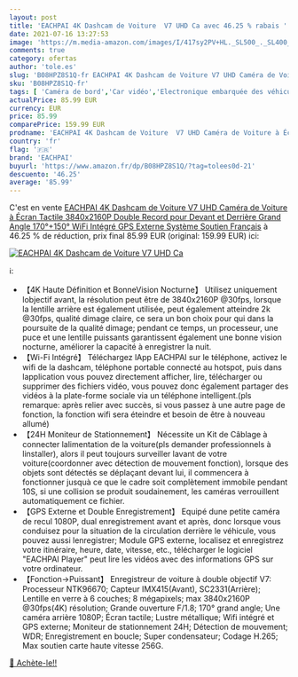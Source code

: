 ```yaml
---
layout: post
title: 'EACHPAI 4K Dashcam de Voiture  V7 UHD Ca avec 46.25 % rabais '
date: 2021-07-16 13:27:53
image: 'https://m.media-amazon.com/images/I/417sy2PV+HL._SL500_._SL400_.jpg'
comments: true
category: ofertas
author: 'tole.es'
slug: 'B08HPZ8S1Q-fr EACHPAI 4K Dashcam de Voiture V7 UHD Caméra de Voiture à...'
sku: 'B08HPZ8S1Q-fr'
tags: [ 'Caméra de bord','Car vidéo','Electronique embarquée des véhicules','Electronique pour voiture','High-Tech','eachpai', ]
actualPrice: 85.99 EUR
currency: EUR
price: 85.99
comparePrice: 159.99 EUR
prodname: 'EACHPAI 4K Dashcam de Voiture  V7 UHD Caméra de Voiture à Écran Tactile  3840x2160P  Double Record pour Devant et Derrière  Grand Angle 170°+150°  WiFi Intégré  GPS Externe  Système Soutien Français'
country: 'fr'
flag: '🇫🇷'
brand: 'EACHPAI'
buyurl: 'https://www.amazon.fr/dp/B08HPZ8S1Q/?tag=tolees0d-21'
descuento: '46.25'
average: '85.99'
---
```


C'est en vente [EACHPAI 4K Dashcam de Voiture  V7 UHD Caméra de Voiture à Écran Tactile  3840x2160P  Double Record pour Devant et Derrière  Grand Angle 170°+150°  WiFi Intégré  GPS Externe  Système Soutien Français](https://www.amazon.fr/dp/B08HPZ8S1Q/?tag=tolees0d-21)  à  46.25 % de réduction, prix final  85.99 EUR (original: 159.99 EUR) ici:

[![EACHPAI 4K Dashcam de Voiture  V7 UHD Ca](https://m.media-amazon.com/images/I/417sy2PV+HL._SL500_._SL400_.jpg)](https://www.amazon.fr/dp/B08HPZ8S1Q/?tag=tolees0d-21)

ℹ️:

- 【4K Haute Définition et BonneVision Nocturne】 Utilisez uniquement lobjectif avant, la résolution peut être de 3840x2160P @30fps, lorsque la lentille arrière est également utilisée, peut également atteindre 2k @30fps, qualité dimage claire, ce sera un bon choix pour qui dans la poursuite de la qualité dimage; pendant ce temps, un processeur, une puce et une lentille puissants garantissent également une bonne vision nocturne, améliorer la capacité à enregistrer la nuit.
- 【Wi-Fi Intégré】 Téléchargez lApp EACHPAI sur le téléphone, activez le wifi de la dashcam, téléphone portable connecté au hotspot, puis dans lapplication vous pouvez directement afficher, lire, télécharger ou supprimer des fichiers vidéo, vous pouvez donc également partager des vidéos à la plate-forme sociale via un téléphone intelligent.(pls remarque: après relier avec succès, si vous passez à une autre page de fonction, la fonction wifi sera éteindre et besoin de être à nouveau allumé)
- 【24H Moniteur de Stationnement】 Nécessite un Kit de Câblage à connecter lalimentation de la voiture(pls demander professionnels à linstaller), alors il peut toujours surveiller lavant de votre voiture(coordonner avec détection de mouvement fonction), lorsque des objets sont détectés se déplaçant devant lui, il commencera à fonctionner jusquà ce que le cadre soit complètement immobile pendant 10S, si une collision se produit soudainement, les caméras verrouillent automatiquement ce fichier.
- 【GPS Externe et Double Enregistrement】 Equipé dune petite caméra de recul 1080P, dual enregistrement avant et après, donc lorsque vous conduisez pour la situation de la circulation derrière le véhicule, vous pouvez aussi lenregistrer; Module GPS externe, localisez et enregistrez votre itinéraire, heure, date, vitesse, etc., télécharger le logiciel "EACHPAI Player" peut lire les vidéos avec des informations GPS sur votre ordinateur.
- 【Fonction→Puissant】 Enregistreur de voiture à double objectif V7: Processeur NTK96670; Capteur IMX415(Avant), SC2331(Arrière); Lentille en verre à 6 couches; 8 mégapixels; max 3840x2160P @30fps(4K) résolution; Grande ouverture F/1.8; 170° grand angle; Une caméra arrière 1080P; Écran tactile; Lustre métallique; Wifi intégré et GPS externe; Moniteur de stationnement 24H; Détection de mouvement; WDR; Enregistrement en boucle; Super condensateur; Codage H.265; Max soutien carte haute vitesse 256G.

[🛒 Achète-le!!](https://www.amazon.fr/dp/B08HPZ8S1Q/?tag=tolees0d-21)
